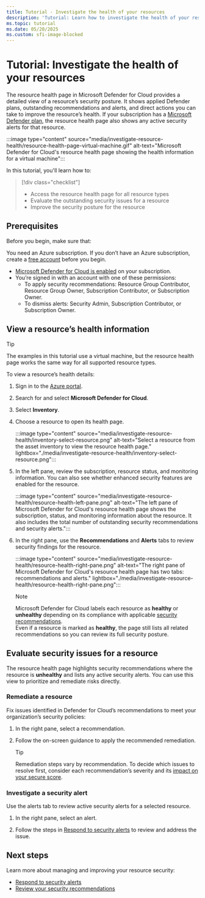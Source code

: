 ```yaml
---
title: Tutorial - Investigate the health of your resources
description: 'Tutorial: Learn how to investigate the health of your resources using Microsoft Defender for Cloud.'
ms.topic: tutorial
ms.date: 05/20/2025
ms.custom: sfi-image-blocked
---
```


# Tutorial: Investigate the health of your resources

The resource health page in Microsoft Defender for Cloud provides a detailed view of a resource’s security posture. It shows applied Defender plans, outstanding recommendations and alerts, and direct actions you can take to improve the resource’s health. If your subscription has a [Microsoft Defender plan](defender-for-cloud-introduction.md), the resource health page also shows any active security alerts for that resource.

:::image type="content" source="media/investigate-resource-health/resource-health-page-virtual-machine.gif" alt-text="Microsoft Defender for Cloud's resource health page showing the health information for a virtual machine":::

In this tutorial, you'll learn how to:

> [!div class="checklist"]
>
> - Access the resource health page for all resource types
> - Evaluate the outstanding security issues for a resource
> - Improve the security posture for the resource

## Prerequisites

Before you begin, make sure that:

You need an Azure subscription. If you don’t have an Azure subscription, create a [free account](https://azure.microsoft.com/pricing/purchase-options/azure-account?cid=msft_learn) before you begin.
- [Microsoft Defender for Cloud is enabled](connect-azure-subscription.md) on your subscription.  
- You’re signed in with an account with one of these permissions:
  - To apply security recommendations: Resource Group Contributor, Resource Group Owner, Subscription Contributor, or Subscription Owner.  
  - To dismiss alerts: Security Admin, Subscription Contributor, or Subscription Owner.

## View a resource’s health information

> [!TIP]
> The examples in this tutorial use a virtual machine, but the resource health page works the same way for all supported resource types.

To view a resource’s health details:

1. Sign in to the [Azure portal](https://portal.azure.com).

1. Search for and select **Microsoft Defender for Cloud**.

1. Select **Inventory**.

1. Choose a resource to open its health page.

    :::image type="content" source="media/investigate-resource-health/inventory-select-resource.png" alt-text="Select a resource from the asset inventory to view the resource health page." lightbox="./media/investigate-resource-health/inventory-select-resource.png":::

1. In the left pane, review the subscription, resource status, and monitoring information. You can also see whether enhanced security features are enabled for the resource.

    :::image type="content" source="media/investigate-resource-health/resource-health-left-pane.png" alt-text="The left pane of Microsoft Defender for Cloud's resource health page shows the subscription, status, and monitoring information about the resource. It also includes the total number of outstanding security recommendations and security alerts.":::

1. In the right pane, use the **Recommendations** and **Alerts** tabs to review security findings for the resource.

    :::image type="content" source="media/investigate-resource-health/resource-health-right-pane.png" alt-text="The right pane of Microsoft Defender for Cloud's resource health page has two tabs: recommendations and alerts." lightbox="./media/investigate-resource-health/resource-health-right-pane.png":::

    > [!NOTE]
    > Microsoft Defender for Cloud labels each resource as **healthy** or **unhealthy** depending on its compliance with applicable [security recommendations](security-policy-concept.md).  
    > Even if a resource is marked as **healthy**, the page still lists all related recommendations so you can review its full security posture.

## Evaluate security issues for a resource

The resource health page highlights security recommendations where the resource is **unhealthy** and lists any active security alerts. You can use this view to prioritize and remediate risks directly.

### Remediate a resource

Fix issues identified in Defender for Cloud’s recommendations to meet your organization’s security policies:

1. In the right pane, select a recommendation.

1. Follow the on-screen guidance to apply the recommended remediation.

    > [!TIP]
    > Remediation steps vary by recommendation. To decide which issues to resolve first, consider each recommendation’s severity and its [impact on your secure score](secure-score-security-controls.md).

### Investigate a security alert

Use the alerts tab to review active security alerts for a selected resource.

1. In the right pane, select an alert.

1. Follow the steps in [Respond to security alerts](manage-respond-alerts.md) to review and address the issue.

## Next steps

Learn more about managing and improving your resource security:

- [Respond to security alerts](manage-respond-alerts.md#respond-to-a-security-alert)
- [Review your security recommendations](review-security-recommendations.md)
